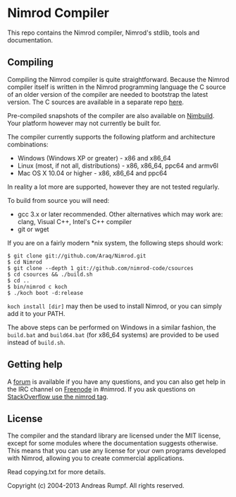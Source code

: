 # Nimrod Compiler
This repo contains the Nimrod compiler, Nimrod's stdlib, tools and 
documentation.

## Compiling
Compiling the Nimrod compiler is quite straightforward. Because
the Nimrod compiler itself is written in the Nimrod programming language
the C source of an older version of the compiler are needed to bootstrap the
latest version. The C sources are available in a separate repo [here](http://github.com/nimrod-code/csources).

Pre-compiled snapshots of the compiler are also available on
[Nimbuild](http://build.nimrod-code.org/). Your platform however may not 
currently be built for.

The compiler currently supports the following platform and architecture 
combinations:
  
  * Windows (Windows XP or greater) - x86 and x86_64
  * Linux (most, if not all, distributions) - x86, x86_64, ppc64 and armv6l
  * Mac OS X 10.04 or higher - x86, x86_64 and ppc64
  
In reality a lot more are supported, however they are not tested regularly.

To build from source you will need:

  * gcc 3.x or later recommended. Other alternatives which may work
    are: clang, Visual C++, Intel's C++ compiler
  * git or wget

If you are on a fairly modern *nix system, the following steps should work:

```
$ git clone git://github.com/Araq/Nimrod.git
$ cd Nimrod
$ git clone --depth 1 git://github.com/nimrod-code/csources
$ cd csources && ./build.sh
$ cd ..
$ bin/nimrod c koch
$ ./koch boot -d:release
```

``koch install [dir]`` may then be used to install Nimrod, or you
can simply add it to your PATH.

The above steps can be performed on Windows in a similar fashion, the
``build.bat`` and ``build64.bat`` (for x86_64 systems) are provided to be used
instead of ``build.sh``.

## Getting help
A [forum](http://forum.nimrod-code.org/) is available if you have any
questions, and you can also get help in the IRC channel on
[Freenode](irc://irc.freenode.net/nimrod) in #nimrod. If you ask questions on
[StackOverflow use the nimrod
tag](http://stackoverflow.com/questions/tagged/nimrod).

## License
The compiler and the standard library are licensed under the MIT license, 
except for some modules where the documentation suggests otherwise. This means 
that you can use any license for your own programs developed with Nimrod, 
allowing you to create commercial applications.

Read copying.txt for more details.

Copyright (c) 2004-2013 Andreas Rumpf.
All rights reserved.
